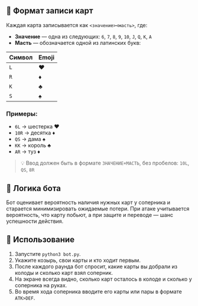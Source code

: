 ## 🎴 Формат записи карт

Каждая карта записывается как `<значение><масть>`, где:

- **Значение** — одна из следующих: `6`, `7`, `8`, `9`, `10`, `J`, `Q`, `K`, `A`
- **Масть** — обозначается одной из латинских букв:

| Символ | Emoji |
|--------|-------|
| `L`    | ♥     |
| `R`    | ♦     |
| `K`    | ♣     |
| `S`    | ♠     |

### Примеры:

- `6L` → шестерка ♥
- `10R` → десятка ♦
- `QS` → дама ♠
- `KK` → король ♣
- `AR` → туз ♦

> 💡 Ввод должен быть в формате `ЗНАЧЕНИЕ+МАСТЬ`, без пробелов: `10L`, `QS`, `8R`

## 🤖 Логика бота

Бот оценивает вероятность наличия нужных карт у соперника и старается
минимизировать ожидаемые потери. При атаке учитывается вероятность, что
карту побьют, а при защите и переводе — шанс успешности действия.

## 🚀 Использование

1. Запустите `python3 bot.py`.
2. Укажите козырь, свои карты и кто ходит первым.
3. После каждого раунда бот спросит, какие карты вы добрали из колоды и
   сколько карт взял соперник.
4. На экране всегда видно, сколько карт осталось в колоде и сколько у
   соперника на руках.
5. Во время хода соперника вводите его карты или пары в формате `ATK>DEF`.
